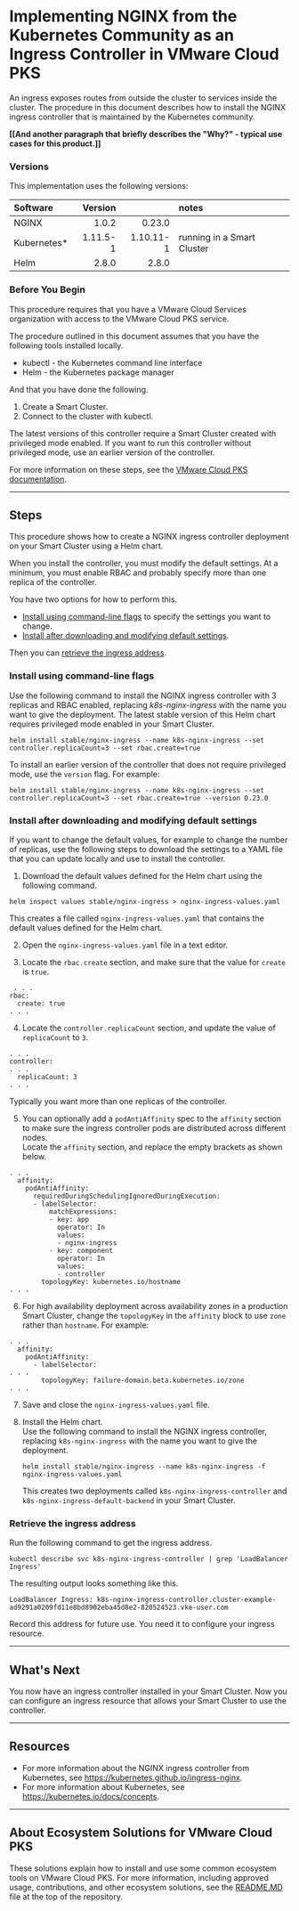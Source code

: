 # Implementing NGINX from the Kubernetes Community as an Ingress Controller in VMware Cloud PKS
An ingress exposes routes from outside the cluster to services inside the cluster. 
The procedure in this document describes how to install the NGINX ingress controller that is maintained by the Kubernetes community. 

**[[And another paragraph that briefly describes the "Why?" - typical use cases for this product.]]**

### Versions
This implementation uses the following versions:  

| Software    | Version  |           | notes |
| :------     | ---:     |     ---:  | :---  |
| NGINX       | 1.0.2    | 0.23.0    |       |
| Kubernetes* | 1.11.5-1 | 1.10.11-1 | running in a Smart Cluster |
| Helm        | 2.8.0    | 2.8.0     |       |


### Before You Begin
This procedure requires that you have a VMware Cloud Services organization with access to the VMware Cloud PKS service.

The procedure outlined in this document assumes that you have the following tools installed locally.

- kubectl - the Kubernetes command line interface
- Helm - the Kubernetes package manager

And that you have done the following.

1. Create a Smart Cluster.
2. Connect to the cluster with kubectl.

The latest versions of this controller require a Smart Cluster created with privileged mode enabled. If you want to run this controller without privileged mode, use an earlier version of the controller.


For more information on these steps, see the [VMware Cloud PKS documentation](https://docs.vmware.com/en/VMware-Kubernetes-Engine/index.html).

---
## Steps
This procedure shows how to create a NGINX ingress controller deployment on your Smart Cluster using a Helm chart. 

When you install the controller, you must modify the default settings. At a minimum, you must enable RBAC and probably specify more than one replica of the controller.

You have two options for how to perform this.
 - [Install using command-line flags](#install-with-default-values) to specify the settings you want to change.
 - [Install after downloading and modifying default settings](#install-after-downloading-and-modifying-default-settings).  

Then you can [retrieve the ingress address](#retrieve-the-ingress-address).


### Install using command-line flags
Use the following command to install the NGINX ingress controller with 3 replicas and RBAC enabled, replacing *k8s-nginx-ingress* with the name you want to give the deployment. The latest stable version of this Helm chart requires privileged mode enabled in your Smart Cluster.
```
helm install stable/nginx-ingress --name k8s-nginx-ingress --set controller.replicaCount=3 --set rbac.create=true
```
To install an earlier version of the controller that does not require privileged mode, use the ```version``` flag. For example:
```
helm install stable/nginx-ingress --name k8s-nginx-ingress --set controller.replicaCount=3 --set rbac.create=true --version 0.23.0
```


### Install after downloading and modifying default settings
If you want to change the default values, for example to change the number of replicas, use the following steps to download the settings to a YAML file that you can update locally and use to install the controller.

1. Download the default values defined for the Helm chart using the following command.
```
helm inspect values stable/nginx-ingress > nginx-ingress-values.yaml
```  
This creates a file called ```nginx-ingress-values.yaml``` that contains the default values defined for the Helm chart.

2. Open the ```nginx-ingress-values.yaml``` file in a text editor.

3. Locate the ```rbac.create``` section, and make sure that the value for ```create``` is ```true```.
```
 . . . 
rbac:
  create: true
. . .
```

4. Locate the ```controller.replicaCount``` section, and update the value of ```replicaCount``` to ```3```.
```
. . . 
controller:
. . . 
  replicaCount: 3
. . . 
```
Typically you want more than one replicas of the controller.

5. You can optionally add a ```podAntiAffinity``` spec to the ```affinity``` section to make sure the ingress controller pods are distributed across different nodes.  
Locate the ```affinity``` section, and replace the empty brackets as shown below.
```
. . . 
  affinity:
    podAntiAffinity:
      requiredDuringSchedulingIgnoredDuringExecution:
      - labelSelector:
          matchExpressions:
          - key: app
            operator: In
            values:
            - nginx-ingress
          - key: component
            operator: In
            values:
            - controller
        topologyKey: kubernetes.io/hostname
. . . 
```

6. For high availability deployment across availability zones in a production Smart Cluster, change the ```topologyKey``` in the ```affinity``` block to use ```zone``` rather than ```hostname```. For example:
```
. . . 
  affinity:
    podAntiAffinity:
      - labelSelector:
. . . 
        topologyKey: failure-domain.beta.kubernetes.io/zone
. . . 
```

7. Save and close the ```nginx-ingress-values.yaml``` file.

8. Install the Helm chart.  
   Use the following command to install the NGINX ingress controller, replacing ```k8s-nginx-ingress``` with the name you want to give the deployment.
   ```
   helm install stable/nginx-ingress --name k8s-nginx-ingress -f nginx-ingress-values.yaml
   ```
   This creates two deployments called ```k8s-nginx-ingress-controller``` and ```k8s-nginx-ingress-default-backend``` in your Smart Cluster.

### Retrieve the ingress address
Run the following command to get the ingress address.
```
kubectl describe svc k8s-nginx-ingress-controller | grep 'LoadBalancer Ingress'
```
The resulting output looks something like this.
```
LoadBalancer Ingress: k8s-nginx-ingress-controller.cluster-example-ad9291a0209fd11e8bd8902eba45d8e2-820524523.vke-user.com
```
Record this address for future use. You need it to configure your ingress resource.  

<!--
---
## Delete Your XYZ Deployment (optional)
To uninstall XYZ, use the following command.
```
kubectl delete -f yaml/zzzproductzzz.yaml
```  
-->
---
## What's Next
You now have an ingress controller installed in your Smart Cluster. Now you can configure an ingress resource that allows your Smart Cluster to use the controller.

<!--
---
## Troubleshooting
(solutions to common issues)  
-->
---
## Resources
- For more information about the NGINX ingress controller from Kubernetes, see <https://kubernetes.github.io/ingress-nginx>.
- For more information about Kubernetes, see <https://kubernetes.io/docs/concepts>.  

---
## About Ecosystem Solutions for VMware Cloud PKS
These solutions explain how to install and use some common ecosystem tools on VMware Cloud PKS. For more information, including approved usage, contributions, and other ecosystem solutions, see the [README.MD](../README.MD) file at the top of the repository.